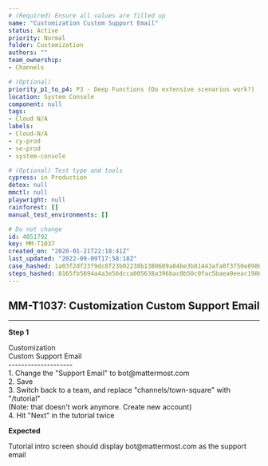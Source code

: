 ```yaml
---
# (Required) Ensure all values are filled up
name: "Customization Custom Support Email"
status: Active
priority: Normal
folder: Customization
authors: ""
team_ownership: 
- Channels

# (Optional)
priority_p1_to_p4: P3 - Deep Functions (Do extensive scenarios work?)
location: System Console
component: null
tags: 
- Cloud N/A
labels: 
- Cloud-N/A
- cy-prod
- se-prod
- system-console

# (Optional) Test type and tools
cypress: in Production
detox: null
mmctl: null
playwright: null
rainforest: []
manual_test_environments: []

# Do not change
id: 4051792
key: MM-T1037
created_on: "2020-01-21T22:18:41Z"
last_updated: "2022-09-09T17:58:18Z"
case_hashed: 1a03f2df23f9dc8f23b02238b1380609a84be3b81443afa0f3f50e89864faf0f8753b4654a19aa0f994394988c62014c
steps_hashed: 8165fb5694a4a3e56dcca005638a396bac0b50c0fac5baea9eeac1986d0862ff7d0d8b290388709919c9a628d31fb6ca
---
```


<!-- (Auto-generated) Based on frontmatter's "key" and "name" -->

## MM-T1037: Customization Custom Support Email

---

**Step 1**

Customization\
Custom Support Email\
\--------------------\
1\. Change the "Support Email" to bot\@mattermost.com\
2\. Save\
3\. Switch back to a team, and replace "channels/town-square" with "/tutorial"\
(Note: that doesn't work anymore. Create new account)\
4\. Hit "Next" in the tutorial twice

**Expected**

Tutorial intro screen should display bot\@mattermost.com as the support email
